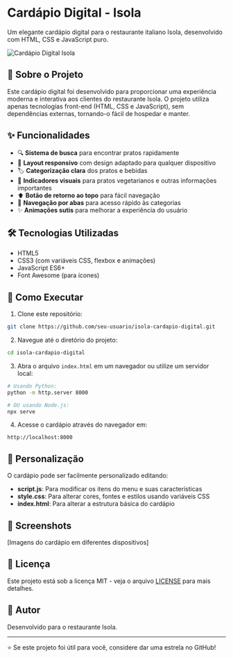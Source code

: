 # Cardápio Digital - Isola

Um elegante cardápio digital para o restaurante italiano Isola, desenvolvido com HTML, CSS e JavaScript puro.

![Cardápio Digital Isola](https://github.com/seu-usuario/isola-cardapio-digital/raw/main/screenshot.png)

## 📖 Sobre o Projeto

Este cardápio digital foi desenvolvido para proporcionar uma experiência moderna e interativa aos clientes do restaurante Isola. O projeto utiliza apenas tecnologias front-end (HTML, CSS e JavaScript), sem dependências externas, tornando-o fácil de hospedar e manter.

## ✨ Funcionalidades

- 🔍 **Sistema de busca** para encontrar pratos rapidamente
- 📱 **Layout responsivo** com design adaptado para qualquer dispositivo
- 🏷️ **Categorização clara** dos pratos e bebidas
- 🌱 **Indicadores visuais** para pratos vegetarianos e outras informações importantes
- ⬆️ **Botão de retorno ao topo** para fácil navegação
- 🔖 **Navegação por abas** para acesso rápido às categorias
- ✨ **Animações sutis** para melhorar a experiência do usuário

## 🛠️ Tecnologias Utilizadas

- HTML5
- CSS3 (com variáveis CSS, flexbox e animações)
- JavaScript ES6+
- Font Awesome (para ícones)

## 🚀 Como Executar

1. Clone este repositório:
```bash
git clone https://github.com/seu-usuario/isola-cardapio-digital.git
```

2. Navegue até o diretório do projeto:
```bash
cd isola-cardapio-digital
```

3. Abra o arquivo `index.html` em um navegador ou utilize um servidor local:
```bash
# Usando Python:
python -m http.server 8000

# OU usando Node.js:
npx serve
```

4. Acesse o cardápio através do navegador em:
```
http://localhost:8000
```

## 🎨 Personalização

O cardápio pode ser facilmente personalizado editando:

- **script.js**: Para modificar os itens do menu e suas características
- **style.css**: Para alterar cores, fontes e estilos usando variáveis CSS
- **index.html**: Para alterar a estrutura básica do cardápio

## 📸 Screenshots

[Imagens do cardápio em diferentes dispositivos]

## 📄 Licença

Este projeto está sob a licença MIT - veja o arquivo [LICENSE](LICENSE) para mais detalhes.

## 👤 Autor

Desenvolvido para o restaurante Isola.

---

⭐️ Se este projeto foi útil para você, considere dar uma estrela no GitHub!

